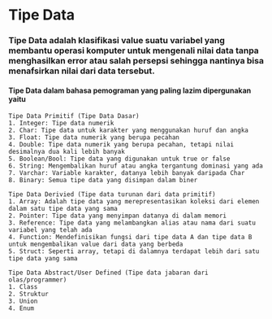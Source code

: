 # Tipe Data
### Tipe Data adalah klasifikasi value suatu variabel yang membantu operasi komputer untuk mengenali nilai data tanpa menghasilkan error atau salah persepsi sehingga nantinya bisa menafsirkan nilai dari data tersebut.
#### Tipe Data dalam bahasa pemograman yang paling lazim dipergunakan yaitu
```
Tipe Data Primitif (Tipe Data Dasar)
1. Integer: Tipe data numerik
2. Char: Tipe data untuk karakter yang menggunakan huruf dan angka
3. Float: Tipe data numerik yang berupa pecahan
4. Double: Tipe data numerik yang berupa pecahan, tetapi nilai desimalnya dua kali lebih banyak
5. Boolean/Bool: Tipe data yang digunakan untuk true or false
6. String: Mengembalikan huruf atau angka tergantung dominasi yang ada
7. Varchar: Variable karakter, datanya lebih banyak daripada Char
8. Binary: Semua tipe data yang disimpan dalam biner
```

```
Tipe Data Derivied (Tipe data turunan dari data primitif)
1. Array: Adalah tipe data yang merepresentasikan koleksi dari elemen dalam satu tipe data yang sama
2. Pointer: Tipe data yang menyimpan datanya di dalam memori
3. Reference: Tipe data yang melambangkan alias atau nama dari suatu variabel yang telah ada
4. Function: Mendefinisikan fungsi dari tipe data A dan tipe data B untuk mengembalikan value dari data yang berbeda
5. Struct: Seperti array, tetapi di dalamnya terdapat lebih dari satu tipe data yang sama
```

```
Tipe Data Abstract/User Defined (Tipe data jabaran dari olas/programmer)
1. Class
2. Struktur
3. Union
4. Enum
```